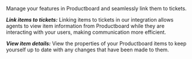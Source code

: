 Manage your features in Productboard and seamlessly link them to tickets.

***Link items to tickets:*** Linking items to tickets in our integration allows agents to view item information from Productboard while they are interacting with your users, making communication more efficient.

***View item details:*** View the properties of your Productboard items to keep yourself up to date with any changes that have been made to them.